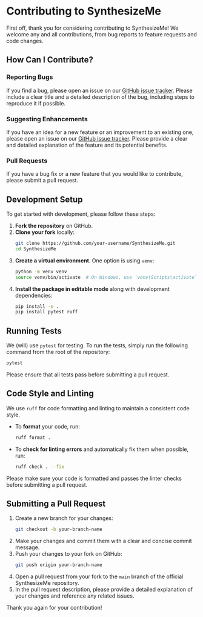 # Contributing to SynthesizeMe

First off, thank you for considering contributing to SynthesizeMe! We welcome any and all contributions, from bug reports to feature requests and code changes.

## How Can I Contribute?

### Reporting Bugs

If you find a bug, please open an issue on our [GitHub issue tracker](https://github.com/SaltNLP/SynthesizeMe/issues). Please include a clear title and a detailed description of the bug, including steps to reproduce it if possible.

### Suggesting Enhancements

If you have an idea for a new feature or an improvement to an existing one, please open an issue on our [GitHub issue tracker](https://github.com/SALTNLP/SynthesizeMe/issues). Please provide a clear and detailed explanation of the feature and its potential benefits.

### Pull Requests

If you have a bug fix or a new feature that you would like to contribute, please submit a pull request.

## Development Setup

To get started with development, please follow these steps:

1.  **Fork the repository** on GitHub.
2.  **Clone your fork** locally:
    ```bash
    git clone https://github.com/your-username/SynthesizeMe.git
    cd SynthesizeMe
    ```
3.  **Create a virtual environment**. One option is using `venv`:
    ```bash
    python -m venv venv
    source venv/bin/activate  # On Windows, use `venv\Scripts\activate`
    ```
4.  **Install the package in editable mode** along with development dependencies:
    ```bash
    pip install -e .
    pip install pytest ruff
    ```

## Running Tests

We (will) use `pytest` for testing. To run the tests, simply run the following command from the root of the repository:

```bash
pytest
```

Please ensure that all tests pass before submitting a pull request.

## Code Style and Linting

We use `ruff` for code formatting and linting to maintain a consistent code style.

*   To **format** your code, run:
    ```bash
    ruff format .
    ```
*   To **check for linting errors** and automatically fix them when possible, run:
    ```bash
    ruff check . --fix
    ```

Please make sure your code is formatted and passes the linter checks before submitting a pull request.

## Submitting a Pull Request

1.  Create a new branch for your changes:
    ```bash
    git checkout -b your-branch-name
    ```
2.  Make your changes and commit them with a clear and concise commit message.
3.  Push your changes to your fork on GitHub:
    ```bash
    git push origin your-branch-name
    ```
4.  Open a pull request from your fork to the `main` branch of the official SynthesizeMe repository.
5.  In the pull request description, please provide a detailed explanation of your changes and reference any related issues.

Thank you again for your contribution! 